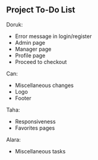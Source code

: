 ## Project To-Do List

Doruk:
* Error message in login/register
* Admin page 
* Manager page
* Profile page
* Proceed to checkout

Can:
* Miscellaneous changes
* Logo
* Footer

Taha:
* Responsiveness
* Favorites pages
  
Alara:
* Miscellaneous tasks

